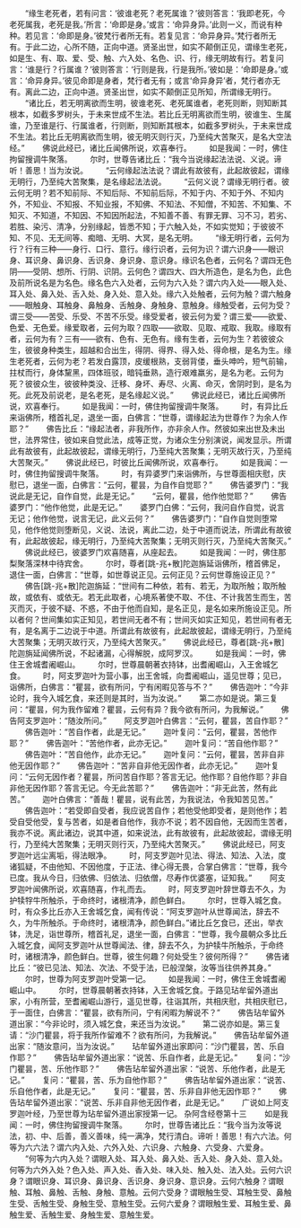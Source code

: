 <!-- { "loadSidebar": true } -->
　　“缘生老死者，若有问言：‘彼谁老死？老死属谁？’彼则答言：‘我即老死，今老死属我，老死是我。’所言：‘命即是身。’或言：‘命异身异。’此则一义，而说有种种。若见言：‘命即是身。’彼梵行者所无有。若复见言：‘命异身异。’梵行者所无有。于此二边，心所不随，正向中道。贤圣出世，如实不颠倒正见，谓缘生老死，如是生、有、取、爱、受、触、六入处、名色、识、行，缘无明故有行。若复问言：‘谁是行？行属谁？’彼则答言：‘行则是我，行是我所。’彼如是：‘命即是身。’或言：‘命异身异。’彼见命即是身者，梵行者无有；或言‘命异身异’者，梵行者亦无有。离此二边，正向中道。贤圣出世，如实不颠倒正见所知，所谓缘无明行。
　　“诸比丘，若无明离欲而生明，彼谁老死、老死属谁者，老死则断，则知断其根本，如截多罗树头，于未来世成不生法。若比丘无明离欲而生明，彼谁生、生属谁，乃至谁是行、行属谁者，行则断，则知断其根本，如截多罗树头，于未来世成不生法。若比丘无明离欲而生明，彼无明灭则行灭，乃至纯大苦聚灭，是名大空法经。”
　　佛说此经已，诸比丘闻佛所说，欢喜奉行。
　　如是我闻：一时，佛住拘留搜调牛聚落。
　　尔时，世尊告诸比丘：“我今当说缘起法法说、义说。谛听！善思！当为汝说。
　　“云何缘起法法说？谓此有故彼有，此起故彼起，谓缘无明行，乃至纯大苦聚集，是名缘起法法说。
　　“云何义说？谓缘无明行者。彼云何无明？若不知前际、不知后际、不知前后际，不知于内、不知于外、不知内外，不知业、不知报、不知业报，不知佛、不知法、不知僧，不知苦、不知集、不知灭、不知道，不知因、不知因所起法，不知善不善、有罪无罪、习不习，若劣、若胜、染污、清净，分别缘起，皆悉不知；于六触入处，不如实觉知；于彼彼不知、不见、无无间等、痴暗、无明、大冥，是名无明。
　　“缘无明行者，云何为行？行有三种——身行、口行、意行。缘行识者，云何为识？谓六识身——眼识身、耳识身、鼻识身、舌识身、身识身、意识身。缘识名色者，云何名？谓四无色阴——受阴、想所、行阴、识阴。云何色？谓四大、四大所造色，是名为色，此色及前所说名是为名色。缘名色六入处者，云何为六入处？谓六内入处——眼入处、耳入处、鼻入处、舌入处、身入处、意入处。缘六入处触者，云何为触？谓六触身——眼触身、耳触身、鼻触身、舌触身、身触身、意触身。缘触受者，云何为受？谓三受——苦受、乐受、不苦不乐受。缘受爱者，彼云何为爱？谓三爱——欲爱、色爱、无色爱。缘爱取者，云何为取？四取——欲取、见取、戒取、我取。缘取有者，云何为有？三有——欲有、色有、无色有。缘有生者，云何为生？若彼彼众生，彼彼身种类生，超越和合出生，得阴、得界、得入处、得命根，是名为生。缘生老死者，云何为老？若发白露顶，皮缓根熟，支弱背偻，垂头呻吟，短气前输，拄杖而行，身体黧黑，四体班驳，暗钝垂熟，造行艰难羸劣，是名为老。云何为死？彼彼众生，彼彼种类没、迁移、身坏、寿尽、火离、命灭，舍阴时到，是名为死。此死及前说老，是名老死，是名缘起义说。”
　　佛说此经已，诸比丘闻佛所说，欢喜奉行。
　　如是我闻：一时，佛住拘留搜调牛聚落。
　　时，有异比丘来诣佛所，稽首礼足，退坐一面，白佛言：“世尊，谓缘起法为世尊作？为余人作耶？”
　　佛告比丘：“缘起法者，非我所作，亦非余人作。然彼如来出世及未出世，法界常住，彼如来自觉此法，成等正觉，为诸众生分别演说，闻发显示。所谓此有故彼有，此起故彼起，谓缘无明行，乃至纯大苦聚集；无明灭故行灭，乃至纯大苦聚灭。”
　　佛说此经已，时彼比丘闻佛所说，欢喜奉行。
　　如是我闻：一时，佛住拘留搜调牛聚落。
　　时，有异婆罗门来诣佛所，与世尊面相庆慰，庆慰已，退坐一面，白佛言：“云何，瞿昙，为自作自觉耶？”
　　佛告婆罗门：“我说此是无记，自作自觉，此是无记。”
　　“云何，瞿昙，他作他觉耶？”
　　佛告婆罗门：“他作他觉，此是无记。”
　　婆罗门白佛：“云何，我问自作自觉，说言无记；他作他觉，说言无记，此义云何？”
　　佛告婆罗门：“自作自觉则堕常见，他作他觉则堕断见，义说、法说，离此二边，处于中道而说法，所谓此有故彼有，此起故彼起，缘无明行，乃至纯大苦聚集；无明灭则行灭，乃至纯大苦聚灭。”
　　佛说此经已，彼婆罗门欢喜随喜，从座起去。
　　如是我闻：一时，佛住那梨聚落深林中待宾舍。
　　尔时，尊者[跳-兆+散]陀迦旃延诣佛所，稽首佛足，退住一面，白佛言：“世尊，如世尊说正见。云何正见？云何世尊施设正见？”
　　佛告[跳-兆+散]陀迦旃延：“世间有二种依，若有、若无，为取所触；取所触故，或依有、或依无。若无此取者，心境系著使不取、不住、不计我苦生而生，苦灭而灭，于彼不疑、不惑，不由于他而自知，是名正见，是名如来所施设正见。所以者何？世间集如实正知见，若世间无者不有；世间灭如实正知见，若世间有者无有，是名离于二边说于中道。所谓此有故彼有，此起故彼起，谓缘无明行，乃至纯大苦聚集；无明灭故行灭，乃至纯大苦聚灭。”
　　佛说此经已，尊者[跳-兆+散]陀迦旃延闻佛所说，不起诸漏，心得解脱，成阿罗汉。
　　如是我闻：一时，佛住王舍城耆阇崛山。
　　尔时，世尊晨朝著衣持钵，出耆阇崛山，入王舍城乞食。
　　时，阿支罗迦叶为营小事，出王舍城，向耆阇崛山，遥见世尊；见已，诣佛所，白佛言：“瞿昙，欲有所问，宁有闲暇见答与不？”
　　佛告迦叶：“今非论时，我今入城乞食，来还则是其时，当为汝说。”
　　第二亦如是说。第三复问：“瞿昙，何为我作留难？瞿昙，云何有异？我今欲有所问，为我解说。”
　　佛告阿支罗迦叶：“随汝所问。”
　　阿支罗迦叶白佛言：“云何，瞿昙，苦自作耶？”
　　佛告迦叶：“苦自作者，此是无记。”
　　迦叶复问：“云何，瞿昙，苦他作耶？”
　　佛告迦叶：“苦他作者，此亦无记。”
　　迦叶复问：“苦自他作耶？”
　　佛告迦叶：“苦自他作，此亦无记。”
　　迦叶复问：“云何，瞿昙，苦非自非他无因作耶？”
　　佛告迦叶：“苦非自非他无因作者，此亦无记。”
　　迦叶复问：“云何无因作者？瞿昙，所问苦自作耶？答言无记。他作耶？自他作耶？非自非他无因作耶？答言无记。今无此苦耶？”
　　佛告迦叶：“非无此苦，然有此苦。”
　　迦叶白佛言：“善哉！瞿昙，说有此苦，为我说法，令我知苦见苦。”
　　佛告迦叶：“若受即自受者，我应说苦自作；若他受他即受者，是则他作；若受自受他受，复与苦者，如是者自他作，我亦不说；若不因自他，无因而生苦者，我亦不说。离此诸边，说其中道，如来说法，此有故彼有，此起故彼起，谓缘无明行，乃至纯大苦聚集；无明灭则行灭，乃至纯大苦聚灭。”
　　佛说此经已，阿支罗迦叶远尘离垢，得法眼净。
　　时，阿支罗迦叶见法、得法、知法、入法，度诸狐疑，不由他知、不因他度，于正法、律心得无畏，合掌白佛言：“世尊，我今已度。我从今日，归依佛、归依法、归依僧，尽寿作优婆塞，证知我。”
　　阿支罗迦叶闻佛所说，欢喜随喜，作礼而去。
　　时，阿支罗迦叶辞世尊去不久，为护犊牸牛所触杀，于命终时，诸根清净，颜色鲜白。
　　尔时，世尊入城乞食。时，有众多比丘亦入王舍城乞食，闻有传说：“阿支罗迦叶从世尊闻法，辞去不久，为牛所触杀。于命终时，诸根清净，颜色鲜白。”诸比丘乞食已，还出，举衣钵，洗足，诣世尊所，稽首礼足，退坐一面，白佛言：“世尊，我今晨朝众多比丘入城乞食，闻阿支罗迦叶从世尊闻法、律，辞去不久，为护犊牛所触杀，于命终时，诸根清净，颜色鲜白。世尊，彼生何趣？何处受生？彼何所得？”
　　佛告诸比丘：“彼已见法、知法、次法、不受于法，已般涅槃，汝等当往供养其身。”
　　尔时，世尊为阿支罗迦叶受第一记。
　　如是我闻：一时，佛住王舍城耆阇崛山中。
　　尔时，世尊晨朝著衣持钵，入王舍城乞食。于路见玷牟留外道出家，小有所营，至耆阇崛山游行，遥见世尊，往诣其所，共相庆慰，共相庆慰已，于一面住，白佛言：“瞿昙，欲有所问，宁有闲暇为解说不？”
　　佛告玷牟留外道出家：“今非论时，须入城乞食，来还当为汝说。”
　　第二说亦如是。第三复请：“沙门瞿昙，将于我所作留难不？欲有所问，为我解说。”
　　佛告玷牟留外道出家：“随汝意问，当为汝说。”
　　玷牟留外道出家即问：“沙门瞿昙，苦、乐自作耶？”
　　佛告玷牟留外道出家：“说苦、乐自作者，此是无记。”
　　复问：“沙门瞿昙，苦、乐他作耶？”
　　佛告玷牟留外道出家：“说苦、乐他作者，此是无记。”
　　复问：“瞿昙，苦、乐为自他作耶？”
　　佛告玷牟留外道出家：“说苦、乐自他作者，此是无记。”
　　复问：“瞿昙，苦、乐非自非他无因作耶？”
　　佛告玷牟留外道出家：“说苦、乐非自非他无因作者，此是无记。”
　　广说如上阿支罗迦叶经，乃至世尊为玷牟留外道出家授第一记。
杂阿含经卷第十三
　　如是我闻：一时，佛住拘留搜调牛聚落。
　　尔时，世尊告诸比丘：“我今当为汝等说法，初、中、后善，善义善味，纯一满净，梵行清白。谛听！善思！有六六法。何等为六六法？谓六内入处、六外入处、六识身、六触身、六受身、六爱身。
　　“何等为六内入处？谓眼入处、耳入处、鼻入处、舌入处、身入处、意入处。何等为六外入处？色入处、声入处、香入处、味入处、触入处、法入处。云何六识身？谓眼识身、耳识身、鼻识身、舌识身、身识身、意识身。云何六触身？谓眼触、耳触、鼻触、舌触、身触、意触。云何六受身？谓眼触生受、耳触生受、鼻触生受、舌触生受、身触生受、意触生受。云何六爱身？谓眼触生爱、耳触生爱、鼻触生爱、舌触生爱、身触生爱、意触生爱。
